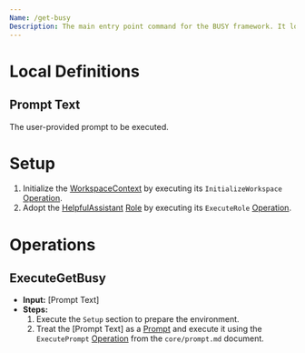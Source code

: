 ```yaml
---
Name: /get-busy
Description: The main entry point command for the BUSY framework. It loads the default workspace and role, then executes a given prompt.
---
```


[Concept]:../core/concept.md
[Document]:../core/document.md
[Operation]:../core/operation.md
[Prompt]:../core/prompt.md
[Role]:../core/role.md
[WorkspaceContext]:../core/workspace-context.md
[HelpfulAssistant]:../base/helpful-assistant.md

# Local Definitions

## Prompt Text
The user-provided prompt to be executed.

# Setup
1.  Initialize the [WorkspaceContext] by executing its `InitializeWorkspace` [Operation].
2.  Adopt the [HelpfulAssistant] [Role] by executing its `ExecuteRole` [Operation].

# Operations

## ExecuteGetBusy
- **Input:** [Prompt Text]
- **Steps:**
    1.  Execute the `Setup` section to prepare the environment.
    2.  Treat the [Prompt Text] as a [Prompt] and execute it using the `ExecutePrompt` [Operation] from the `core/prompt.md` document.
